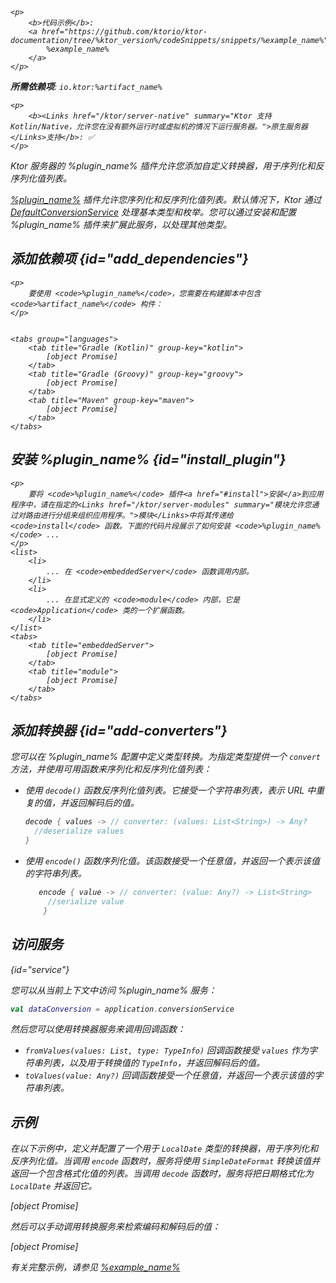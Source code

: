 [//]: # (title: 数据转换)

<primary-label ref="server-plugin"/>

<var name="artifact_name" value="ktor-server-data-conversion"/>
<var name="package_name" value="io.ktor.server.plugins.dataconversion"/>
<var name="plugin_name" value="DataConversion"/>
<var name="example_name" value="data-conversion"/>

<tldr>

    <p>
        <b>代码示例</b>:
        <a href="https://github.com/ktorio/ktor-documentation/tree/%ktor_version%/codeSnippets/snippets/%example_name%">
            %example_name%
        </a>
    </p>
    
<p>
<b>所需依赖项</b>: <code>io.ktor:%artifact_name%</code>
</p>

    <p>
        <b><Links href="/ktor/server-native" summary="Ktor 支持 Kotlin/Native，允许您在没有额外运行时或虚拟机的情况下运行服务器。">原生服务器</Links>支持</b>: ✅
    </p>
    
</tldr>

<link-summary>
Ktor 服务器的 %plugin_name% 插件允许您添加自定义转换器，用于序列化和反序列化值列表。
</link-summary>

[%plugin_name%](https://api.ktor.io/ktor-utils/io.ktor.util.converters/-data-conversion/index.html) 插件允许您序列化和反序列化值列表。默认情况下，Ktor 通过 [DefaultConversionService](https://api.ktor.io/ktor-utils/io.ktor.util.converters/-default-conversion-service/index.html) 处理基本类型和枚举。您可以通过安装和配置 %plugin_name% 插件来扩展此服务，以处理其他类型。

## 添加依赖项 {id="add_dependencies"}

    <p>
        要使用 <code>%plugin_name%</code>，您需要在构建脚本中包含 <code>%artifact_name%</code> 构件：
    </p>
    

    <tabs group="languages">
        <tab title="Gradle (Kotlin)" group-key="kotlin">
            [object Promise]
        </tab>
        <tab title="Gradle (Groovy)" group-key="groovy">
            [object Promise]
        </tab>
        <tab title="Maven" group-key="maven">
            [object Promise]
        </tab>
    </tabs>
    

## 安装 %plugin_name% {id="install_plugin"}

    <p>
        要将 <code>%plugin_name%</code> 插件<a href="#install">安装</a>到应用程序中，请在指定的<Links href="/ktor/server-modules" summary="模块允许您通过对路由进行分组来组织应用程序。">模块</Links>中将其传递给 <code>install</code> 函数。下面的代码片段展示了如何安装 <code>%plugin_name%</code> ...
    </p>
    <list>
        <li>
            ... 在 <code>embeddedServer</code> 函数调用内部。
        </li>
        <li>
            ... 在显式定义的 <code>module</code> 内部，它是 <code>Application</code> 类的一个扩展函数。
        </li>
    </list>
    <tabs>
        <tab title="embeddedServer">
            [object Promise]
        </tab>
        <tab title="module">
            [object Promise]
        </tab>
    </tabs>
    

## 添加转换器 {id="add-converters"}

您可以在 %plugin_name% 配置中定义类型转换。为指定类型提供一个 <code>convert<T></code> 方法，并使用可用函数来序列化和反序列化值列表：

* 使用 <code>decode()</code> 函数反序列化值列表。它接受一个字符串列表，表示 URL 中重复的值，并返回解码后的值。

  ```kotlin
  decode { values -> // converter: (values: List<String>) -> Any?
    //deserialize values
  }
  ```

* 使用 <code>encode()</code> 函数序列化值。该函数接受一个任意值，并返回一个表示该值的字符串列表。

  ```kotlin
     encode { value -> // converter: (value: Any?) -> List<String>
       //serialize value
      }
  ```

## 访问服务

{id="service"}

您可以从当前上下文中访问 %plugin_name% 服务：

```kotlin
val dataConversion = application.conversionService
```

然后您可以使用转换器服务来调用回调函数：

* <code>fromValues(values: List<String>, type: TypeInfo)</code> 回调函数接受 <code>values</code> 作为字符串列表，以及用于转换值的 <code>TypeInfo</code>，并返回解码后的值。
* <code>toValues(value: Any?)</code> 回调函数接受一个任意值，并返回一个表示该值的字符串列表。

## 示例

在以下示例中，定义并配置了一个用于 <code>LocalDate</code> 类型的转换器，用于序列化和反序列化值。当调用 <code>encode</code> 函数时，服务将使用 <code>SimpleDateFormat</code> 转换该值并返回一个包含格式化值的列表。当调用 <code>decode</code> 函数时，服务将把日期格式化为 <code>LocalDate</code> 并返回它。

[object Promise]

然后可以手动调用转换服务来检索编码和解码后的值：

[object Promise]

有关完整示例，请参见 [%example_name%](https://github.com/ktorio/ktor-documentation/tree/%ktor_version%/codeSnippets/snippets/%example_name%)